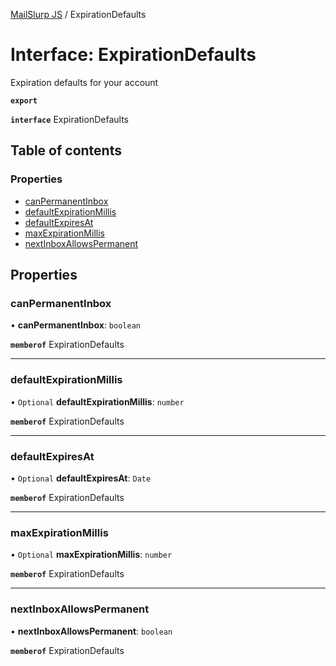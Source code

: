 [MailSlurp JS](../README.md) / ExpirationDefaults

# Interface: ExpirationDefaults

Expiration defaults for your account

**`export`**

**`interface`** ExpirationDefaults

## Table of contents

### Properties

- [canPermanentInbox](ExpirationDefaults.md#canpermanentinbox)
- [defaultExpirationMillis](ExpirationDefaults.md#defaultexpirationmillis)
- [defaultExpiresAt](ExpirationDefaults.md#defaultexpiresat)
- [maxExpirationMillis](ExpirationDefaults.md#maxexpirationmillis)
- [nextInboxAllowsPermanent](ExpirationDefaults.md#nextinboxallowspermanent)

## Properties

### canPermanentInbox

• **canPermanentInbox**: `boolean`

**`memberof`** ExpirationDefaults

___

### defaultExpirationMillis

• `Optional` **defaultExpirationMillis**: `number`

**`memberof`** ExpirationDefaults

___

### defaultExpiresAt

• `Optional` **defaultExpiresAt**: `Date`

**`memberof`** ExpirationDefaults

___

### maxExpirationMillis

• `Optional` **maxExpirationMillis**: `number`

**`memberof`** ExpirationDefaults

___

### nextInboxAllowsPermanent

• **nextInboxAllowsPermanent**: `boolean`

**`memberof`** ExpirationDefaults
